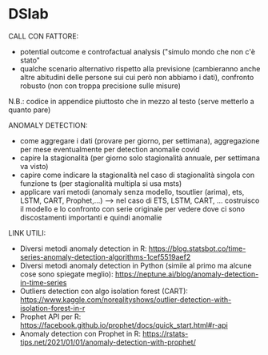# DSlab

CALL CON FATTORE:
* potential outcome e controfactual analysis ("simulo mondo che non c'è stato"
* qualche scenario alternativo rispetto alla previsione (cambieranno anche altre abitudini delle persone sui cui però non abbiamo i dati), confronto robusto (non con troppa precisione sulle misure)


N.B.: codice in appendice piuttosto che in mezzo al testo (serve metterlo a quanto pare)


ANOMALY DETECTION:

* come aggregare i dati (provare per giorno, per settimana), aggregazione per mese eventualmente per detection anomalie covid
* capire la stagionalità (per giorno solo stagionalità annuale, per settimana va visto)
* capire come indicare la stagionalità nel caso di stagionalità singola con funzione ts (per stagionalità multipla si usa msts)
* applicare vari metodi (anomaly senza modello, tsoutlier (arima), ets, LSTM, CART, Prophet,...) --> nel caso di ETS, LSTM, CART, ... costruisco il modello e lo confronto con serie originale per vedere dove ci sono discostamenti importanti e quindi anomalie



LINK UTILI:
* Diversi metodi anomaly detection in R: https://blog.statsbot.co/time-series-anomaly-detection-algorithms-1cef5519aef2
* Diversi metodi anomaly detection in Python (simile al primo ma alcune cose sono spiegate meglio): https://neptune.ai/blog/anomaly-detection-in-time-series
* Outliers detection con algo isolation forest (CART): https://www.kaggle.com/norealityshows/outlier-detection-with-isolation-forest-in-r
* Prophet API per R: https://facebook.github.io/prophet/docs/quick_start.html#r-api
* Anomaly detection con Prophet in R: https://rstats-tips.net/2021/01/01/anomaly-detection-with-prophet/
